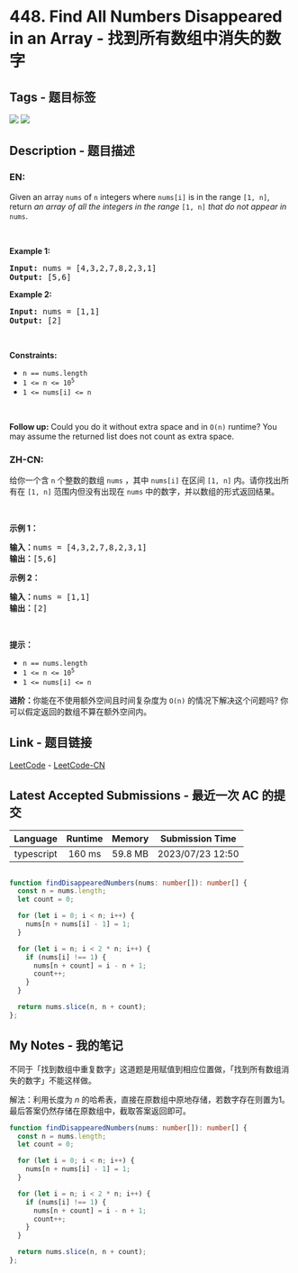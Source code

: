 
# 448. Find All Numbers Disappeared in an Array - 找到所有数组中消失的数字

## Tags - 题目标签

 <img src="https://img.shields.io/badge/Array-数组-blue.svg">   <img src="https://img.shields.io/badge/Hash Table-哈希表-blue.svg">  


## Description - 题目描述

### EN:
<p>Given an array <code>nums</code> of <code>n</code> integers where <code>nums[i]</code> is in the range <code>[1, n]</code>, return <em>an array of all the integers in the range</em> <code>[1, n]</code> <em>that do not appear in</em> <code>nums</code>.</p>

<p>&nbsp;</p>
<p><strong class="example">Example 1:</strong></p>
<pre><strong>Input:</strong> nums = [4,3,2,7,8,2,3,1]
<strong>Output:</strong> [5,6]
</pre><p><strong class="example">Example 2:</strong></p>
<pre><strong>Input:</strong> nums = [1,1]
<strong>Output:</strong> [2]
</pre>
<p>&nbsp;</p>
<p><strong>Constraints:</strong></p>

<ul>
	<li><code>n == nums.length</code></li>
	<li><code>1 &lt;= n &lt;= 10<sup>5</sup></code></li>
	<li><code>1 &lt;= nums[i] &lt;= n</code></li>
</ul>

<p>&nbsp;</p>
<p><strong>Follow up:</strong> Could you do it without extra space and in <code>O(n)</code> runtime? You may assume the returned list does not count as extra space.</p>


### ZH-CN:
<p>给你一个含 <code>n</code> 个整数的数组 <code>nums</code> ，其中 <code>nums[i]</code> 在区间 <code>[1, n]</code> 内。请你找出所有在 <code>[1, n]</code> 范围内但没有出现在 <code>nums</code> 中的数字，并以数组的形式返回结果。</p>

<p> </p>

<p><strong>示例 1：</strong></p>

<pre>
<strong>输入：</strong>nums = [4,3,2,7,8,2,3,1]
<strong>输出：</strong>[5,6]
</pre>

<p><strong>示例 2：</strong></p>

<pre>
<strong>输入：</strong>nums = [1,1]
<strong>输出：</strong>[2]
</pre>

<p> </p>

<p><strong>提示：</strong></p>

<ul>
	<li><code>n == nums.length</code></li>
	<li><code>1 <= n <= 10<sup>5</sup></code></li>
	<li><code>1 <= nums[i] <= n</code></li>
</ul>

<p><strong>进阶：</strong>你能在不使用额外空间且时间复杂度为<em> </em><code>O(n)</code><em> </em>的情况下解决这个问题吗? 你可以假定返回的数组不算在额外空间内。</p>



## Link - 题目链接

[LeetCode](https://leetcode.com/problems/find-all-numbers-disappeared-in-an-array/description/)  -  [LeetCode-CN](https://leetcode.cn/problems/find-all-numbers-disappeared-in-an-array/description/)
## Latest Accepted Submissions - 最近一次 AC 的提交


| Language | Runtime | Memory | Submission Time |
|:---:|:---:|:---:|:---:|
| typescript  | 160 ms | 59.8 MB | 2023/07/23 12:50 |

```typescript

function findDisappearedNumbers(nums: number[]): number[] {
  const n = nums.length;
  let count = 0;

  for (let i = 0; i < n; i++) {
    nums[n + nums[i] - 1] = 1;
  }

  for (let i = n; i < 2 * n; i++) {
    if (nums[i] !== 1) {
      nums[n + count] = i - n + 1;
      count++;
    }
  }

  return nums.slice(n, n + count);
};

```
## My Notes - 我的笔记


不同于「找到数组中重复数字」这道题是用赋值到相应位置做，「找到所有数组消失的数字」不能这样做。

解法：利用长度为 $n$ 的哈希表，直接在原数组中原地存储，若数字存在则置为1。最后答案仍然存储在原数组中，截取答案返回即可。

```typescript
function findDisappearedNumbers(nums: number[]): number[] {
  const n = nums.length;
  let count = 0;

  for (let i = 0; i < n; i++) {
    nums[n + nums[i] - 1] = 1;
  }

  for (let i = n; i < 2 * n; i++) {
    if (nums[i] !== 1) {
      nums[n + count] = i - n + 1;
      count++;
    }
  }

  return nums.slice(n, n + count);
};
```


